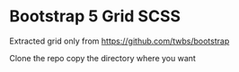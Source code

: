 # Bootstrap 5 Grid SCSS

Extracted grid only from https://github.com/twbs/bootstrap

Clone the repo copy the directory where you want
